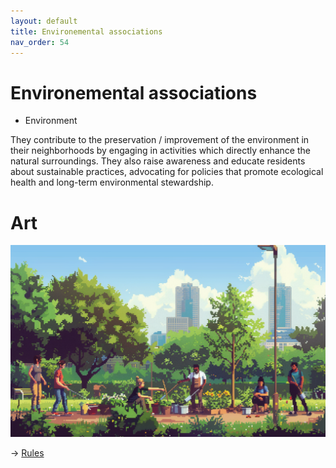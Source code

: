 ```yaml
---
layout: default
title: Environemental associations
nav_order: 54
---
```


# Environemental associations


* Environment

They contribute to the preservation / improvement of the environment in their neighborhoods by engaging in activities  which directly enhance the natural surroundings. They also raise awareness and educate residents about sustainable practices, advocating for policies that promote ecological health and long-term environmental stewardship.

# Art

![](art/pEnv.png)


-> [Rules](rules.md)
